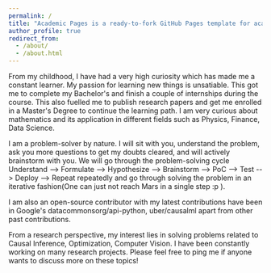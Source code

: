 ```yaml
---
permalink: /
title: "Academic Pages is a ready-to-fork GitHub Pages template for academic personal websites"
author_profile: true
redirect_from: 
  - /about/
  - /about.html
---
```


From my childhood, I have had a very high curiosity which has made me a constant learner. My passion for learning new things is unsatiable. This got me to complete my Bachelor's and finish a couple of internships during the course. This also fuelled me to publish research papers and get me enrolled in a Master's Degree to continue the learning path. I am very curious about mathematics and its application in different fields such as Physics, Finance, Data Science.

I am a problem-solver by nature. I will sit with you, understand the problem, ask you more questions to get my doubts cleared, and will actively brainstorm with you. We will go through the problem-solving cycle
Understand --> Formulate --> Hypothesize --> Brainstorm --> PoC --> Test --> Deploy --> Repeat
repeatedly and go through solving the problem in an iterative fashion(One can just not reach Mars in a single step :p ).

I am also an open-source contributor with my latest contributions have been in Google's datacommonsorg/api-python, uber/causalml apart from other past contributions.

From a research perspective, my interest lies in solving problems related to Causal Inference, Optimization, Computer Vision. I have been constantly working on many research projects. Please feel free to ping me if anyone wants to discuss more on these topics!
